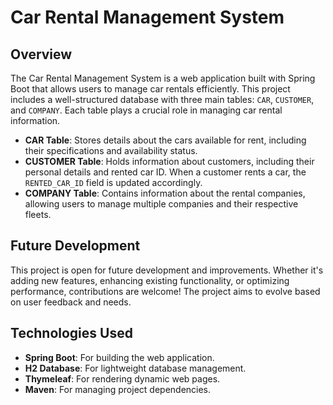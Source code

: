 # Car Rental Management System

## Overview

The Car Rental Management System is a web application built with Spring Boot that allows users to manage car rentals efficiently. This project includes a well-structured database with three main tables: `CAR`, `CUSTOMER`, and `COMPANY`. Each table plays a crucial role in managing car rental information.

- **CAR Table**: Stores details about the cars available for rent, including their specifications and availability status.
- **CUSTOMER Table**: Holds information about customers, including their personal details and rented car ID. When a customer rents a car, the `RENTED_CAR_ID` field is updated accordingly.
- **COMPANY Table**: Contains information about the rental companies, allowing users to manage multiple companies and their respective fleets.

## Future Development

This project is open for future development and improvements. Whether it's adding new features, enhancing existing functionality, or optimizing performance, contributions are welcome! The project aims to evolve based on user feedback and needs.

## Technologies Used

- **Spring Boot**: For building the web application.
- **H2 Database**: For lightweight database management.
- **Thymeleaf**: For rendering dynamic web pages.
- **Maven**: For managing project dependencies.
